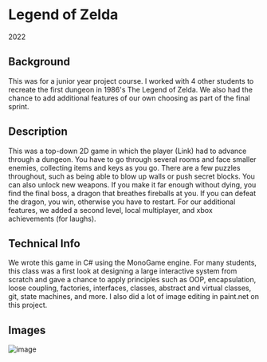 # Legend of Zelda
2022

## Background
This was for a junior year project course. I worked with 4 other students to recreate the first dungeon in 1986's The Legend of Zelda.
We also had the chance to add additional features of our own choosing as part of the final sprint.

## Description
This was a top-down 2D game in which the player (Link) had to advance through a dungeon. You have to go through several rooms and face smaller enemies, collecting items and keys
as you go. There are a few puzzles throughout, such as being able to blow up walls or push secret blocks. You can also unlock new weapons. If you make it far enough without dying, 
you find the final boss, a dragon that breathes fireballs at you. If you can defeat the dragon, you win, otherwise you have to restart. 
For our additional features, we added a second level, local multiplayer, and xbox achievements (for laughs).

## Technical Info
We wrote this game in C# using the MonoGame engine. For many students, this class was a first look at designing a large interactive system from scratch
and gave a chance to apply principles such as OOP, encapsulation, loose coupling, factories, interfaces, classes, abstract and virtual classes, git, state machines, and more.
I also did a lot of image editing in paint.net on this project.

## Images
![image](https://github.com/jpohlabel/portfolio/assets/113477103/8362b013-4e33-4bc5-8230-d1bf4ea94ade)
